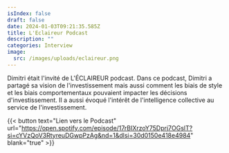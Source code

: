 ```yaml
---
isIndex: false
draft: false
date: 2024-01-03T09:21:35.585Z
title: L'Eclaireur Podcast
description: ""
categories: Interview
image:
  src: /images/uploads/eclaireur.png
---
```

Dimitri était l'invité de L'ÉCLAIREUR podcast.
Dans ce podcast, Dimitri a partagé sa vision de l'investissement mais aussi comment les biais de style et les biais comportementaux pouvaient impacter les décisions d'investissement. Il a aussi évoqué l'intérêt de l'intelligence collective au service de l'investissement.

{{< button text="Lien vers le Podcast" url="https://open.spotify.com/episode/17rBIXrzoY75Dprj7OGslT?si=cYVzQoV3RtyreuDGwpPzAg&nd=1&dlsi=30d0150e418e4984" blank="true" >}}